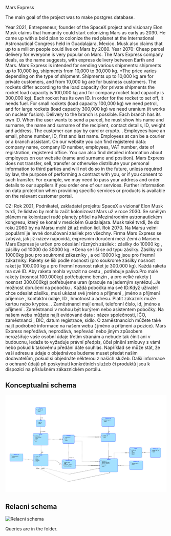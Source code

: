 Mars Express

The main goal of the project was to make postgres database.

Year 2021, Entrepreneur, founder of the SpaceX project and visionary Elon Musk claims that humanity could start colonizing Mars as early as 2030. He came up with a bold plan to colonize the red planet at the International Astronautical Congress held in Guadalajara, Mexico. Musk also claims that up to a million people could live on Mars by 2060. Year 2070: Cheap parcel delivery for everyone is very popular on Mars.
The Mars Express company deals, as the name suggests, with express delivery between Earth and Mars. Mars Express is intended for sending various shipments: shipments up to 10,000 kg, shipments from 10,000 to 30,000 kg. *The price varies depending on the type of shipment. Shipments up to 10,000 kg are for private customers, and from 10,000 kg are for business customers. The rockets differ according to the load capacity (for private shipments the rocket load capacity is 100,000 kg and for company rocket load capacity is 300,000 kg). Each rocket has its own ID. In order for the rocket to set off, it needs fuel. For small rockets (load capacity 100,000 kg) we need petrol, and for large rockets (load capacity 300,000 kg) we need uranium (it works on nuclear fusion). Delivery to the branch is possible. Each branch has its own ID. When the user wants to send a parcel, he must show his name and surname, the name and surname of the recipient, contact details, ID, weight and address. The customer can pay by card or crypto. . Employees have an email, phone number, ID, first and last name. Employees at can be a courier or a branch assistant. On our website you can find registered data: company name, company ID number, employees, VAT number, date of registration, registered office. You can also find detailed information about employees on our website (name and surname and position). Mars Express does not transfer, sell, transfer or otherwise distribute your personal information to third parties and will not do so in the future, unless required by law, the purpose of performing a contract with you, or if you consent to such transfer. For example, we may need to pass your address and order details to our suppliers if you order one of our services. Further information on data protection when providing specific services or products is available on the relevant customer portal.



CZ:
Rok 2021, Podnikatel, zakladatel projektu SpaceX a vizionář Elon Musk tvrdí, že lidstvo by mohlo začít kolonizovat Mars už v roce 2030. Se smělým plánem na kolonizaci rudé planety přišel na Mezinárodním astronautickém kongresu, který se konal v mexickém Guadalajara. Musk také tvrdí, že do roku 2060 by na Marsu mohl žít až milion lidí. Rok 2070. Na Marsu velmi populární je levné doručovaní zásilek pro všechny.
Firma Mars Express se zabývá, jak již název napovídá, expresním doručení mezi Zemí a Marsem. Mars Express je určen pro odeslání různých zásilek : zásilky do 10000 kg , zásilky od 10000 do 30000 kg. \*Cena se liší se od typu zásilky. Zásilky do 10000kg jsou pro soukromé zákazníky , a od 10000 kg jsou pro firemní zákazníky. Rakety se liší podle nosnosti (pro soukromé zásilky nosnost raket je 100.000 kg a pro firemní nosnost raket je 300.000 kg). Každá raketa ma své ID. Aby raketa mohla vyrazit na cestu , potřebuje palivo.Pro malé rakety (nosnost 100.000kg) potřebujeme benzin , a pro velké rakety ( nosnost 300.000kg) potřebujeme uran (pracuje na jaderným syntézu)..Je možnost doručení na pobočku . Každá pobočka ma své ID.Když uživatel chce odeslat zásilku, musí ukázat své jméno a příjmení , jméno a příjmení příjemce , kontaktní údaje, ID , hmotnost a adresu. Platit zákazník muže kartou nebo kryptou. . Zaměstnanci mají email, telefonní číslo, id, jméno a příjmení . Zaměstnanci v mohou být kurýrem nebo asistentem pobočky. Na našem webu můžete najít evidované data : název společnosti, IČO, zaměstnanci , DIČ, datum registrace, sídlo. O zaměstnancích můžete také najít podrobné informace na našem webu ( jméno a příjmení a pozice). Mars Express nepředává, neprodává, nepřevádí nebo jiným způsobem nerozšiřuje vaše osobní údaje třetím stranám a nebude tak činit ani v budoucnu, ledaže to vyžaduje právní předpis, účel plnění smlouvy s vámi nebo pokud k takovému předání dáte souhlas. Například se může stát, že vaši adresu a údaje o objednávce budeme muset předat našim dodavatelům, pokud si objednáte některou z našich služeb. Další informace o ochraně údajů při poskytnutí konkrétních služeb či produktů jsou k dispozici na příslušném zákaznickém portálu.


## Konceptualni schema
![Konceptualni schema](/diagram.png)

## Relacni schema
![Relacni schema](/relation_schema.png)

Queries are in the folder.
